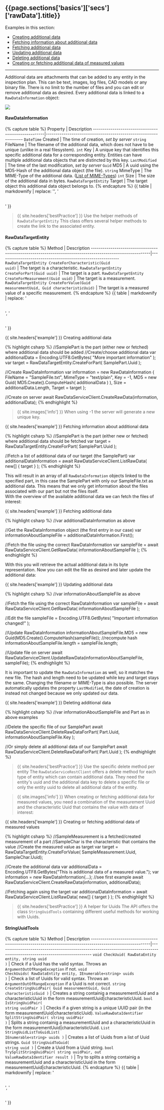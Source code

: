 <h2 id="{{page.sections['basics']['secs']['rawData'].anchor}}">{{page.sections['basics']['secs']['rawData'].title}}</h2>

Examples in this section:
+ [Creating additional data](#-example--creating-additional-data)
+ [Fetching information about additional data](#-example--fetching-information-about-additional-data)
+ [Fetching additional data](#-example--fetching-additional-data)
+ [Updating additional data](#-example--updating-additional-data)
+ [Deleting additional data](#-example--deleting-additional-data)
+ [Creating or fetching additional data of measured values](#-example--creating-or-fetching-additional-data-of-measured-values)
<hr>

Additional data are attachments that can be added to any entity in the inspection plan. This can be text, images, log files, CAD models or any binary file. There is no limit to the number of files and you can edit or remove additional data as desired.
Every additional data is linked to a `RawDataInformation` object:

<img src="/PiWeb-Api/images/rawDataInformation.png" class="img-responsive center-block">

#### RawDataInformation
{% capture table %}
Property           									 | Description
-----------------------------------------------------|------------------------------------------------------------------
`DateTime` Created 									 | The time of creation, *set by server*
`string` FileName  									 | The filename of the additional data, which does not have to be unique (unlike in a real filesystem).
`int` Key          									 | A unique key that identifies this specific additional data for a corresponding entity. Entities can have multiple additional data objects that are distincted by this key.
`LastModified`     									 | The time of the last modification, *set by server*
`Guid` MD5         									 | A uuid using the MD5-Hash of the additional data object (the file).
`string` MimeType  									 | The MIME-Type of the additional data. (<a href="https://developer.mozilla.org/en-US/docs/Web/HTTP/Basics_of_HTTP/MIME_types/Complete_list_of_MIME_types">List of MIME-Types</a>)
`int` Size                                           | The size of the additional data in bytes.
<nobr><code>RawDataTargetEntity</code> Target</nobr> | The target object this additional data object belongs to.
{% endcapture %}
{{ table | markdownify | replace: '<table>', '<table class="table table-hover">' }}

>{{ site.headers['bestPractice'] }} Use the helper methods of `RawDataTargetEntity`
This class offers several helper methods to create the link to the associated entity.

#### RawDataTargetEntity
{% capture table %}
Method                                          															| Description
------------------------------------------------------------------------------------------------------------|-------------------------------------------------------------
<nobr><code>RawDataTargetEntity CreateForCharacteristic(Guid uuid)</code></nobr> 							| The target is a characteristic.
<nobr><code>RawDataTargetEntity CreateForPart(Guid uuid)</code></nobr> 										| The target is a part.
<nobr><code>RawDataTargetEntity CreateForMeasurement(Guid uuid)</code></nobr> 								| The target is a measurement.
<nobr><code>RawDataTargetEntity CreateForValue(Guid measurementUuid, Guid characteristicUuid)</code></nobr> | The target is a measured value of a specific measurement.
{% endcapture %}
{{ table | markdownify | replace: '<table>', '<table class="table table-hover">' }}

{{ site.headers['example'] }} Creating additional data

{% highlight csharp %}
//SamplePart is the part (either new or fetched) where additional data should be added
//Create/choose additional data
var additionalData = Encoding.UTF8.GetBytes( "More important information" );
var target = RawDataTargetEntity.CreateForPart( SamplePart.Uuid );

//Create RawDataInformation
var information = new RawDataInformation
{
	FileName = "SampleFile.txt",
	MimeType = "text/plain",
	Key = -1,
	MD5 = new Guid( MD5.Create().ComputeHash( additionalData ) ),
	Size = additionalData.Length,
	Target = target
};

//Create on server
await RawDataServiceClient.CreateRawData(information, additionalData);
{% endhighlight %}

>{{ site.images['info'] }} When using -1 the server will generate a new unique key.

{{ site.headers['example'] }} Fetching information about additional data

{% highlight csharp %}
//SamplePart is the part (either new or fetched) where additional data should be fetched
var target = RawDataTargetEntity.CreateForPart( SamplePart.Uuid );

//Fetch a list of additional data of our target (the SamplePart)
var additionalDataInformation = await RawDataServiceClient.ListRawData( new[] { target } );
{% endhighlight %}

This will result in an array of all `RawDataInformation` objects linked to the specified part, in this case the SamplePart with only our SampleFile.txt as additional data. This means that we only get information about the files associated with our part but not the files itself. <br>
With the overview of the available additional data we can fetch the files of interest:

{{ site.headers['example'] }} Fetching additional data

{% highlight csharp %}
//var additionalDataInformation as above

//Get the RawDataInformation object (the first entry in our case)
var informationAboutSampleFile = additionalDataInformation.First();

//Fetch the file using the correct RawDataInformation
var sampleFile = await RawDataServiceClient.GetRawData( informationAboutSampleFile );
{% endhighlight %}

With this you will retrieve the actual additional data in its byte representation. Now you can edit the file as desired and later update the additional data:

{{ site.headers['example'] }} Updating additional data

{% highlight csharp %}
//var informationAboutSampleFile as above

//Fetch the file using the correct RawDataInformation
var sampleFile = await RawDataServiceClient.GetRawData( informationAboutSampleFile );

//Edit the file
sampleFile = Encoding.UTF8.GetBytes( "Important information changed!" );

//Update RawDataInformation
informationAboutSampleFile.MD5 = new Guid(MD5.Create().ComputeHash(sampleFile)); //recompute hash
informationAboutSampleFile.length = sampleFile.length;

//Update file on server
await RawDataServiceClient.UpdateRawData(informationAboutSampleFile, sampleFile);
{% endhighlight %}

It is important to update the `RawDataInformation` as well, so it matches the new file. The hash and length need to be updated while key and target stays the same. Changing the filename or MIME-Type is also possible. The server automatically updates the property `LastModified`, the date of creation is instead not changed because we only updated our data.

{{ site.headers['example'] }} Deleting additional data

{% highlight csharp %}
//var informationAboutSampleFile and Part as in above examples

//Delete the specific file of our SamplePart
await RawDataServiceClient.DeleteRawDataForPart( Part.Uuid, informationAboutSampleFile.Key );

//Or simply delete all additional data of our SamplePart
await RawDataServiceClient.DeleteRawDataForPart( Part.Uuid );
{% endhighlight %}

>{{ site.headers['bestPractice'] }} Use the specific delete method per entity
The `RawDataServiceRestClient` offers a delete method for each type of entity which can contain additional data. They need the entity's uuid and the additional data key to delete a specific file or only the entity uuid to delete all additional data of the entity.

>{{ site.images['info'] }} When creating or fetching additional data for measured values, you need a combination of the measurement Uuid and the characteristic Uuid that contains the value with data of interest:

{{ site.headers['example'] }} Creating or fetching additional data of measured values

{% highlight csharp %}
//SampleMeasurement is a fetched/created measurement of a part
//SampleChar is the characteristic that contains the value
//Create the measured value as target
var target = RawDataTargetEntity.CreateForValue( SampleMeasurement.Uuid, SampleChar.Uuid);

//Create the additional data
var additionalData = Encoding.UTF8.GetBytes("This is additional data of a measured value.");
var information = new RawDataInformation{...}; //see first example
await RawDataServiceClient.CreateRawData(information, additionalData);

//Fetching again using the target
var additionalDataInformation = await RawDataServiceClient.ListRawData( new[] { target } );
{% endhighlight %}

>{{ site.headers['bestPractice'] }} A helper for Uuids
The API offers the class `StringUuidTools` containing different useful methods for working with Uuids.

#### StringUuidTools
{% capture table %}
Method                                          															| Description
------------------------------------------------------------------------------------------------------------|-----------------------------------------------------------------------------------------------------------------------------
<nobr><code>void CheckUuid( RawDataEntity entity, string uuid )</code></nobr> 								| Check if a Uuid has the valid syntax. Throws an `ArgumentOutOfRangeException` if not.
<nobr><code>void CheckUuids( RawDataEntity entity, IEnumerable&lt;string&gt; uuids )</code></nobr> 			|  Check a list of Uuids for valid syntax. Throws an `ArgumentOutOfRangeException` if a Uuid is not correct.
<nobr><code>string CreateStringUuidPair( Guid measurementGuid, Guid characteristicGuid )</code></nobr> 		| Creates a string containig a measurementUuid and a characteristicUuid in the form measurementUuid&#x007C;characteristicUuid.
<nobr><code>bool IsStringUuidPair( string uuidPair )</code></nobr> 											| Checks if a given string is a unique UUID pair (in the form measurementUuid&#x007C;characteristicUuid).
<nobr><code>ValueRawDataIdentifier SplitStringUuidPair( string uuidPair )</code></nobr> 					| Splits a string containig a measurementUuid and a characteristicUuid in the form measurementUuid&#x007C;characteristicUuid.
<nobr><code>List<Guid> StringUuidListToGuidList( IEnumerable&lt;string&gt; uuids )</code></nobr> 			| Creates a list of Uuids from a list of Uuid strings.
<nobr><code>Guid StringUuidToGuid( string uuid )</code></nobr> 												| Create a Uuid from a Uuid string.
<nobr><code>bool TrySplitStringUuidPair( string uuidPair, out ValueRawDataIdentifier result )</code></nobr> | Try to splits a string containig a measurementUuid and a characteristicUuid in the form measurementUuid&#x007C;characteristicUuid.
{% endcapture %}
{{ table | markdownify | replace: '<table>', '<table class="table table-hover">' }}
